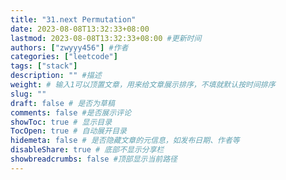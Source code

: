 ```yaml
---
title: "31.next Permutation"
date: 2023-08-08T13:32:33+08:00
lastmod: 2023-08-08T13:32:33+08:00 #更新时间
authors: ["zwyyy456"] #作者
categories: ["leetcode"]
tags: ["stack"]
description: "" #描述
weight: # 输入1可以顶置文章，用来给文章展示排序，不填就默认按时间排序
slug: ""
draft: false # 是否为草稿
comments: false #是否展示评论
showToc: true # 显示目录
TocOpen: true # 自动展开目录
hidemeta: false # 是否隐藏文章的元信息，如发布日期、作者等
disableShare: true # 底部不显示分享栏
showbreadcrumbs: false #顶部显示当前路径
---
```




